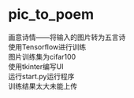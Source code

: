 # pic_to_poem  
画意诗情——将输入的图片转为五言诗  
使用Tensorflow进行训练   
图片训练集为cifar100  
使用tkinter编写UI    
运行start.py运行程序  
训练结果太大未能上传  
